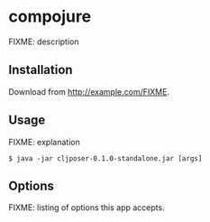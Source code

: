 # compojure

FIXME: description

## Installation

Download from http://example.com/FIXME.

## Usage

FIXME: explanation

    $ java -jar cljposer-0.1.0-standalone.jar [args]

## Options

FIXME: listing of options this app accepts.

